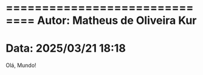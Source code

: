 ==============================
Autor: Matheus de Oliveira Kur
==============================
Data: 2025/03/21 18:18
==============================
Olá, Mundo!
